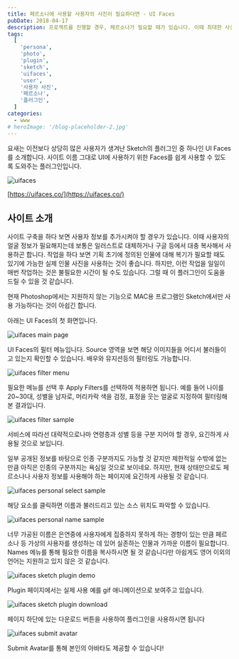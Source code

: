 ```yaml
---
title: 페르소나에 사용할 사용자의 사진이 필요하다면 - UI Faces
pubDate: 2018-04-17
description: 프로젝트를 진행할 경우, 페르소나가 필요할 때가 있습니다. 이때 최대한 사실에 근거한 느낌을 주기 위하여 사용자 타겟 정보에 실제 인물의 사진을 사용하는 편입니다. UI Faces는 Sketch의 플러그인으로 이 과정을 쉽게 도와줍니다.
tags:
  [
    'persona',
    'photo',
    'plugin',
    'sketch',
    'uifaces',
    'user',
    '사용자 사진',
    '페르소나',
    '플러그인',
  ]
categories:
  - www
# heroImage: '/blog-placeholder-2.jpg'
---
```


요새는 이전보다 상당히 많은 사용자가 생겨난 Sketch의 플러그인 중 하나인 UI Faces를 소개합니다. 사이트 이름 그대로 UI에 사용하기 위한 Faces를 쉽게 사용할 수 있도록 도와주는 플러그인입니다.

![uifaces](https://farm1.staticflickr.com/856/39707622230_a362ec5127_b.jpg)

[https://uifaces.co/](https://uifaces.co/)

## 사이트 소개

사이트 구축을 하다 보면 사용자 정보를 추가시켜야 할 경우가 있습니다. 이때 사용자의 얼굴 정보가 필요해지는데 보통은 일러스트로 대체하거나 구글 등에서 대충 복사해서 사용하곤 합니다. 작업을 하다 보면 기획 초기에 정의된 인물에 대해 복기가 필요할 때도 있기에 가능한 실제 인물 사진을 사용하는 것이 좋습니다. 하지만, 이런 작업을 일일이 매번 작업하는 것은 불필요한 시간이 될 수도 있습니다. 그럴 때 이 플러그인이 도움을 드릴 수 있을 것 같습니다.

현재 Photoshop에서는 지원하지 않는 기능으로 MAC용 프로그램인 Sketch에서만 사용 가능하다는 것이 아쉽긴 합니다.

아래는 UI Faces의 첫 화면입니다.

![uifaces main page](https://farm1.staticflickr.com/848/41513534741_c0a33b4d3f_b.jpg)

UI Faces의 필터 메뉴입니다. Source 영역을 보면 해당 이미지들을 어디서 불러들이고 있는지 확인할 수 있습니다. 배우와 뮤지션등의 필터링도 가능합니다.

![uifaces filter menu](https://farm1.staticflickr.com/794/41513531191_1c15fa94f7_b.jpg)

필요한 메뉴를 선택 후 Apply Filters를 선택하여 적용하면 됩니다. 예를 들어 나이를 20~30대, 성별을 남자로, 머리카락 색을 검정, 표정을 웃는 얼굴로 지정하여 필터링해본 결과입니다.

![uifaces filter sample](https://farm1.staticflickr.com/788/41513531101_236f251901_b.jpg)

서비스에 따라선 대략적으로나마 연령층과 성별 등을 구분 지어야 할 경우, 요긴하게 사용될 것으로 보입니다.

일부 공개된 정보를 바탕으로 인종 구분까지도 가능할 것 같지만 제한적일 수밖에 없는 만큼 아직은 인종의 구분까지는 욕심일 것으로 보이네요. 하지만, 현재 상태만으로도 페르소나나 사용자 정보를 사용해야 하는 페이지에 요긴하게 사용될 것 같습니다.

![uifaces personal select sample](https://farm1.staticflickr.com/852/41513528721_4450c92702_m.jpg)

해당 요소를 클릭하면 이름과 불러드리고 있는 소스 위치도 파악할 수 있습니다.

![uifaces personal name sample](https://farm1.staticflickr.com/815/39704857400_5b44c12d8d_b.jpg)

너무 가공된 이름은 은연중에 사용자에게 집중하지 못하게 하는 경향이 있는 만큼 페르소나 등 가상의 사용자를 생성하는 데 있어 실존하는 인물과 가까운 이름이 필요합니다. Names 메뉴를 통해 필요한 이름을 복사하시면 될 것 같습니다만 아쉽게도 영어 이외의 언어는 지원하고 있지 않은 것 같습니다.

![uifaces sketch plugin demo](https://c1.staticflickr.com/1/899/41513526111_ff7c8a24b2_o.gif)

Plugin 페이지에서는 실제 사용 예를 gif 애니메이션으로 보여주고 있습니다.

![uifaces sketch plugin download](https://farm1.staticflickr.com/885/39704857040_2b10c4194d_b.jpg)

페이지 하단에 있는 다운로드 버튼을 사용하여 플러그인을 사용하시면 됩니다

![uifaces submit avatar](https://farm1.staticflickr.com/877/41513526821_990a7b0bda_b.jpg)

Submit Avatar를 통해 본인의 아바타도 제공할 수 있습니다!
